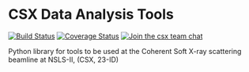 CSX Data Analysis Tools
=======================



[![Build Status](https://travis-ci.org/NSLS-II-CSX/csxtools.svg?branch=master)](https://travis-ci.org/NSLS-II-CSX/csxtools)
[![Coverage Status](https://coveralls.io/repos/NSLS-II-CSX/csxtools/badge.svg?branch=master&service=github)](https://coveralls.io/github/NSLS-II-CSX/csxtools?branch=master)
[![Join the csx team chat](https://csxnsls-ii-slackbadge.herokuapp.com/badge.svg)](https://csxnsls-ii-slackbadge.herokuapp.com/)

Python library for tools to be used at the Coherent Soft X-ray scattering 
beamline at NSLS-II, (CSX, 23-ID)
